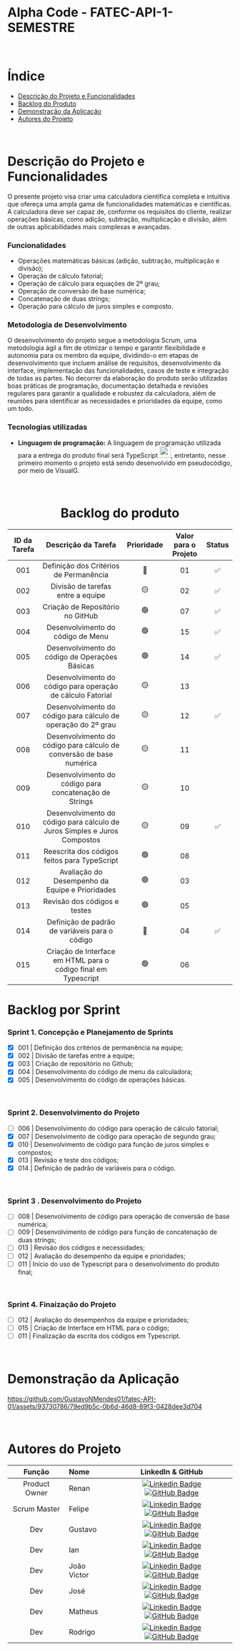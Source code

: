 # Alpha Code - FATEC-API-1-SEMESTRE 

<br>

# Índice 

* [Descrição do Projeto e Funcionalidades](#descrição-do-projeto-e-funcionalidades)
* [Backlog do Produto](#Backlog-do-produto)
* [Demonstração da Aplicação](#demonstração-da-aplicação)
* [Autores do Projeto](#Autores-do-projeto)

<br>

# Descrição do Projeto e Funcionalidades

O presente projeto visa criar uma calculadora científica completa e intuitiva que ofereça uma ampla gama de funcionalidades matemáticas e científicas. A calculadora deve ser capaz de, conforme os requisitos do cliente, realizar operações básicas, como adição, subtração, multiplicação e divisão, além de outras aplicabilidades mais complexas e avançadas.

### Funcionalidades
* Operações matemáticas básicas (adição, subtração, multiplicação e divisão);
* Operação de cálculo fatorial;
* Operação de cálculo para equações de 2º grau;
* Operação de conversão de base numérica;
* Concatenação de duas strings;
* Operação para cálculo de juros simples e composto.

### Metodologia de Desenvolvimento

O desenvolvimento do projeto segue a metodologia Scrum, uma metodologia ágil a fim de otimizar o tempo e garantir flexibilidade e autonomia para os membro da equipe, dividindo-o em etapas de desenvolvimento que incluem análise de requisitos, desenvolvimento da interface, implementação das funcionalidades, casos de teste e integração de todas as partes. No decorrer da elaboração do produto serão utilizadas boas práticas de programação, documentação detalhada e revisões regulares para garantir a qualidade e robustez da calculadora, além de reuniões para identificar as necessidades e prioridades da equipe, como um todo.

### Tecnologias utilizadas     
* <b>Linguagem de programação:</b> A linguagem de programação utilizada para a entrega do produto final será TypeScript <img src="https://cdn.jsdelivr.net/gh/devicons/devicon@latest/icons/typescript/typescript-original.svg"  height="25" width="25"/>, entretanto, nesse primeiro momento o projeto está sendo desenvolvido em pseudocódigo, por meio de VisualG.
          
<br>

<div align="center">
          
# Backlog do produto
          
| ID da Tarefa  | Descrição da Tarefa | Prioridade | Valor para o Projeto | Status |
| :-----------: | :-----------------: | :--------: | :------------------: | :----: |
|001| Definição dos Critérios de Permanência |🔴|01|✅|                      
|002| Divisão de tarefas entre a equipe |🟡|02|✅|                      
|003| Criação de Repositório no GitHub |🟢|07|✅|                     
|004| Desenvolvimento do código de Menu |🟢|15|✅|
|005| Desenvolvimento do código de Operações Básicas |🟢|14|✅|
|006| Desenvolvimento do código para operação de cálculo Fatorial |🟡|13||
|007| Desenvolvimento do código para cálculo de operação do 2º grau |🟡|12|✅|
|008| Desenvolvimento do código para cálculo de conversão de base numérica|🟡|11||
|009| Desenvolvimento do código para concatenação de Strings|🟡|10||
|010| Desenvolvimento do código para cálculo de Juros Simples e Juros Compostos|🟡|09|✅|
|011| Reescrita dos códigos feitos para TypeScript|🟢|08||
|012| Avaliação do Desempenho da Equipe e Prioridades|🟢|03||
|013| Revisão dos códigos e testes|🟢|05||
|014| Definição de padrão de variáveis para o código|🔴|04|✅|
|015| Criação de Interface em HTML para o código final em Typescript|🟢|06||

</div>

# Backlog por Sprint 
### Sprint 1. Concepção e Planejamento de Sprints
- [X] 001 | Definição dos critérios de permanência na equipe;
- [X] 002 | Divisão de tarefas entre a equipe;
- [X] 003 | Criação de repositório no Github;
- [X] 004 | Desenvolvimento do código de menu da calculadora;
- [X] 005 | Desenvolvimento do código de operações básicas.
<br>

### Sprint 2. Desenvolvimento do Projeto
- [ ] 006 | Desenvolvimento do código para operação de cálculo fatorial;
- [X] 007 | Desenvolvimento de código para operação de segundo grau;
- [X] 010 | Desenvolvimento de código para função de juros simples e compostos;
- [X] 013 | Revisão e teste dos códigos;
- [X] 014 | Definição de padrão de variáveis para o código.
<br>

### Sprint 3 . Desenvolvimento do Projeto
- [ ] 008 | Desenvolvimento de código para operação de conversão de base numérica;
- [ ] 009 | Desenvolvimento de código para função de concatenação de duas strings;
- [ ] 013 | Revisão dos códigos e necessidades;
- [ ] 012 | Avaliação do desempenho da equipe e prioridades;
- [ ] 011 | Início do uso de Typescript para o desenvolvimento do produto final;
<br>

### Sprint 4. Finaização do Projeto
- [ ] 012 | Avaliação do desempenhos da equipe e prioridades;
- [ ] 015 | Criação de Interface em HTML para o código;
- [ ] 011 | Finalização da escrita dos códigos em Typescript.

<br>

# Demonstração da Aplicação


https://github.com/GustavoNMendes01/fatec-API-01/assets/93730786/79ed9b5c-0b6d-46d8-89f3-0428dee3d704


<br>

# Autores do Projeto
|    Função     | Nome                                  |                                                                                                                                                      LinkedIn & GitHub                                                                                                                                                      |
| :-----------: | :------------------------------------ | :-------------------------------------------------------------------------------------------------------------------------------------------------------------------------------------------------------------------------------------------------------------------------------------------------------------------------: |
| Product Owner |   Renan         |     [![Linkedin Badge](https://img.shields.io/badge/Linkedin-blue?style=flat-square&logo=Linkedin&logoColor=white)](https://www.linkedin.com/in/joaomarcosoliveiraa) [![GitHub Badge](https://img.shields.io/badge/GitHub-111217?style=flat-square&logo=github&logoColor=white)](https://github.com)              |
| Scrum Master  | Felipe |      [![Linkedin Badge](https://img.shields.io/badge/Linkedin-blue?style=flat-square&logo=Linkedin&logoColor=white)](www.linkedin.com/in/felipe-reiss) [![GitHub Badge](https://img.shields.io/badge/GitHub-111217?style=flat-square&logo=github&logoColor=white)](https://github.com/felpzreiz)     |
| Dev  | Gustavo |      [![Linkedin Badge](https://img.shields.io/badge/Linkedin-blue?style=flat-square&logo=Linkedin&logoColor=white)](https://www.linkedin.com/in/gustavo-mendes-b80008234) [![GitHub Badge](https://img.shields.io/badge/GitHub-111217?style=flat-square&logo=github&logoColor=white)](https://github.com/gustavonmendes01)     |
| Dev   | Ian              |         [![Linkedin Badge](https://img.shields.io/badge/Linkedin-blue?style=flat-square&logo=Linkedin&logoColor=white)](https://www.linkedin.com) [![GitHub Badge](https://img.shields.io/badge/GitHub-111217?style=flat-square&logo=github&logoColor=white)](https://github.com)        |
|  Dev  | João Victor                 |         [![Linkedin Badge](https://img.shields.io/badge/Linkedin-blue?style=flat-square&logo=Linkedin&logoColor=white)](https://www.linkedin.com) [![GitHub Badge](https://img.shields.io/badge/GitHub-111217?style=flat-square&logo=github&logoColor=white)](https://github.com)        |
|  Dev  | José              |   [![Linkedin Badge](https://img.shields.io/badge/Linkedin-blue?style=flat-square&logo=Linkedin&logoColor=white)](https://www.linkedin.com) [![GitHub Badge](https://img.shields.io/badge/GitHub-111217?style=flat-square&logo=github&logoColor=white)](https://github.com/)   |
| Dev  | Matheus |      [![Linkedin Badge](https://img.shields.io/badge/Linkedin-blue?style=flat-square&logo=Linkedin&logoColor=white)](https://www.linkedin.com) [![GitHub Badge](https://img.shields.io/badge/GitHub-111217?style=flat-square&logo=github&logoColor=white)](https://github.com)     |
| Dev  | Rodrigo |      [![Linkedin Badge](https://img.shields.io/badge/Linkedin-blue?style=flat-square&logo=Linkedin&logoColor=white)](https://www.linkedin.com) [![GitHub Badge](https://img.shields.io/badge/GitHub-111217?style=flat-square&logo=github&logoColor=white)](https://github.com)     |
